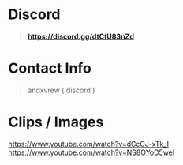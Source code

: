 # Discord
> **https://discord.gg/dtCtU83nZd**
# Contact Info
> andxvrew ( discord )
# Clips / Images
https://www.youtube.com/watch?v=dCcCJ-xTk_I
https://www.youtube.com/watch?v=NS8OYoD5weI
